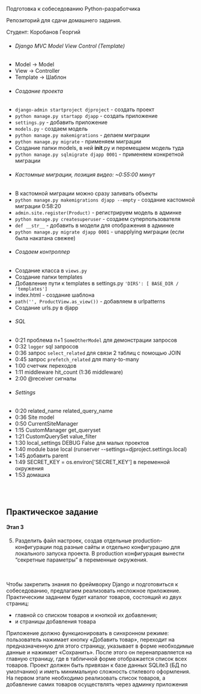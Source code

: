 Подготовка к собеседованию Python-разработчика

Репозиторий для сдачи домашнего задания.

Студент: Коробанов Георгий

* ###### Django MVC Model View Control (Template)
* Model -> Model
* View -> Controller
* Template -> Шаблон
* ###### Создание проекта
* `django-admin startproject djproject` - создать проект
* `python manage.py startapp djapp` - создать приложение
* `settings.py` - добавить приложение
* `models.py` - создаем модель
* `python manage.py makemigrations` - делаем миграции
* `python manage.py migrate` - применяем миграции
* Создание папки models, в ней __init__.py и перемещаем модель туда
* `python manage.py sqlmigrate djapp 0001` - применяем конкретной миграции
* ###### Кастомные миграции, позиция видео: ~0:55:00 минут
* В кастомной миграции можно сразу заливать объекты
* `python manage.py makemigrations djapp --empty` - создание кастомной миграции 0:58:20
* `admin.site.register(Product)` - регистрируем модель в админке
* `python manage.py createsuperuser` - создаем суперпользователя
* `def __str__` - добавить в модели для отображения в админке
* `python manage.py migrate djapp 0001` - unapplying миграции (если была накатана свежее)
* ###### Создаем контроллер
* Создание класса в `views.py`
* Создание папки templates
* Добавление пути к templates в settings.py `'DIRS': [ BASE_DIR / 'templates']`
* index.html - создание шаблона
* `path('', ProductView.as_view())` - добавляем в urlpatterns
* Создание urls.py в djapp
* ###### SQL
* 0:21 проблема n+1 `SomeOtherModel` для демонстрации запросов
* 0:32 `logger` sql запросов
* 0:36 запрос `select_related` для связи 2 таблиц с помощью JOIN
* 0:45 запрос `prefetch_related` для many-to-many
* 1:00 счетчик переходов
* 1:11 middleware hit_count (1:36 middleware)
* 2:00 @receiver сигналы
* ###### Settings
* 0:20 related_name related_query_name
* 0:36 Site model
* 0:50 CurrentSiteManager
* 1:15 CustomManager get_queryset
* 1:21 CustomQuerySet value_filter
* 1:30 local_settings DEBUG False для малых проектов
* 1:40 module base local (runserver --settings=djproject.settings.local)
* 1:45 добавить parent
* 1:49 SECRET_KEY = os.environ['SECRET_KEY'] в переменной окружения
* 1:53 домашка

<br><br>

## Практическое задание

#### Этап 3

[comment]: <> (1. Подключить к проекту фреймворк Site.)

[comment]: <> (2. Модифицировать модель товара так, чтобы ее можно было привязать к одному или нескольким сайтам.)

[comment]: <> (3. Модифицировать модель раздела так, чтобы ее можно было подключить к какому то одному сайту.)

[comment]: <> (4. Модифицировать вывод данных во всех шаблонах так, чтобы все выводимые модели фильтровались в зависимости от установленного сайта.)

5. Разделить файл настроек, создав отдельные production-конфигурации под разные сайты и отдельно конфигурацию для
   локального запуска проекта. В production конфигурация вынести “секретные параметры” в переменные окружения.

<br><br>
Чтобы закрепить знания по фреймворку Django и подготовиться к собеседованию, предлагаем реализовать несложное
приложение. Практическим заданием будет каталог товаров, состоящий из двух страниц:

* главной со списком товаров и кнопкой их добавления;
* и страницы добавления товара

<p>
Приложение должно функционировать в синхронном режиме: пользователь нажимает кнопку «Добавить товар», переходит на предназначенную для этого страницу, указывает в форме необходимые данные и нажимает «Сохранить». После этого он перенаправляется на главную страницу, где в табличной форме отображается список всех товаров. Проект должен быть привязан к базе данных SQLite3 (БД по умолчанию) и иметь минимальную сложность стилевого оформления.
На первом этапе необходимо реализовать список товаров, а добавление самих товаров осуществлять через админку приложения
